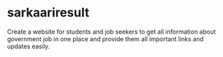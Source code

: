 # sarkaariresult
Create a website for students and job seekers to get all information about government job in one place and provide them all important links and updates easily.
